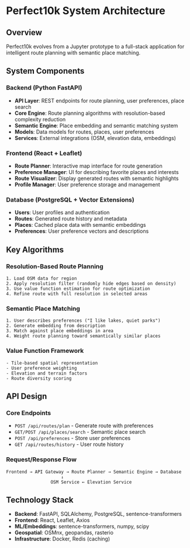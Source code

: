 # Perfect10k System Architecture

## Overview
Perfect10k evolves from a Jupyter prototype to a full-stack application for intelligent route planning with semantic place matching.

## System Components

### Backend (Python FastAPI)
- **API Layer**: REST endpoints for route planning, user preferences, place search
- **Core Engine**: Route planning algorithms with resolution-based complexity reduction
- **Semantic Engine**: Place embedding and semantic matching system
- **Models**: Data models for routes, places, user preferences
- **Services**: External integrations (OSM, elevation data, embeddings)

### Frontend (React + Leaflet)
- **Route Planner**: Interactive map interface for route generation
- **Preference Manager**: UI for describing favorite places and interests
- **Route Visualizer**: Display generated routes with semantic highlights
- **Profile Manager**: User preference storage and management

### Database (PostgreSQL + Vector Extensions)
- **Users**: User profiles and authentication
- **Routes**: Generated route history and metadata
- **Places**: Cached place data with semantic embeddings
- **Preferences**: User preference vectors and descriptions

## Key Algorithms

### Resolution-Based Route Planning
```
1. Load OSM data for region
2. Apply resolution filter (randomly hide edges based on density)
3. Use value function estimation for route optimization
4. Refine route with full resolution in selected areas
```

### Semantic Place Matching
```
1. User describes preferences ("I like lakes, quiet parks")
2. Generate embedding from description
3. Match against place embeddings in area
4. Weight route planning toward semantically similar places
```

### Value Function Framework
```
- Tile-based spatial representation
- User preference weighting
- Elevation and terrain factors
- Route diversity scoring
```

## API Design

### Core Endpoints
- `POST /api/routes/plan` - Generate route with preferences
- `GET/POST /api/places/search` - Semantic place search
- `POST /api/preferences` - Store user preferences
- `GET /api/routes/history` - User route history

### Request/Response Flow
```
Frontend → API Gateway → Route Planner → Semantic Engine → Database
                     ↓
                 OSM Service ← Elevation Service
```

## Technology Stack
- **Backend**: FastAPI, SQLAlchemy, PostgreSQL, sentence-transformers
- **Frontend**: React, Leaflet, Axios
- **ML/Embeddings**: sentence-transformers, numpy, scipy
- **Geospatial**: OSMnx, geopandas, rasterio
- **Infrastructure**: Docker, Redis (caching)